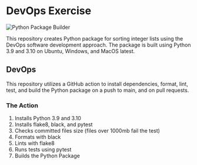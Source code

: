 # DevOps Exercise
![Python Package Builder](https://github.com/rgiles4_/Reposte/actions/workflows/python-app.yml/badge.svg)

This repository creates Python package for sorting integer 
lists using the DevOps software development approach. The
package is built using Python 3.9 and 3.10 on Ubuntu, Windows,
and MacOS latest.

## DevOps
This repository utilizes a GitHub action to install dependencies,
format, lint, test, and build the Python package on a push to main, and on pull requests.

### The Action

1. Installs Python 3.9 and 3.10
2. Installs flake8, black, and pytest
3. Checks committed files size (files over 1000mb fail the test)
4. Formats with black
5. Lints with flake8
6. Runs tests using pytest
7. Builds the Python Package


  
